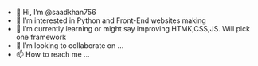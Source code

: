 - 👋 Hi, I’m @saadkhan756
- 👀 I’m interested in Python and Front-End websites making
- 🌱 I’m currently learning or might say improving HTMK,CSS,JS. Will pick one framework 
- 💞️ I’m looking to collaborate on ...
- 📫 How to reach me ...

<!---
saadkhan756/saadkhan756 is a ✨ special ✨ repository because its `README.md` (this file) appears on your GitHub profile.
You can click the Preview link to take a look at your changes.
--->
